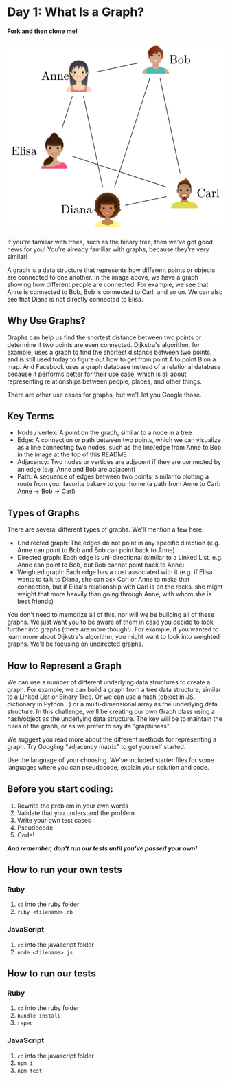 # Day 1: What Is a Graph?

**Fork and then clone me!**

![friends network](./friends.jpg)

If you're familiar with trees, such as the binary tree, then we've got good news for you! You're already familiar with graphs, because they're very similar!

A graph is a data structure that represents how different points or objects are connected to one another. In the image above, we have a graph showing how different people are connected. For example, we see that Anne is connected to Bob, Bob is connected to Carl, and so on. We can also see that Diana is not directly connected to Elisa.

## Why Use Graphs?

Graphs can help us find the shortest distance between two points or determine if two points are even connected. Dijkstra's algorithm, for example, uses a graph to find the shortest distance between two points, and is still used today to figure out how to get from point A to point B on a map. And Facebook uses a graph database instead of a relational database because it performs better for their use case, which is all about representing relationships between people, places, and other things.

There are other use cases for graphs, but we'll let you Google those.

## Key Terms

* Node / vertex: A point on the graph, similar to a node in a tree
* Edge: A connection or path between two points, which we can visualize as a line connecting two nodes, such as the line/edge from Anne to Bob in the image at the top of this README
* Adjacency: Two nodes or vertices are adjacent if they are connected by an edge (e.g. Anne and Bob are adjacent)
* Path: A sequence of edges between two points, similar to plotting a route from your favorite bakery to your home (a path from Anne to Carl: Anne -> Bob -> Carl)

## Types of Graphs

There are several different types of graphs. We'll mention a few here:

* Undirected graph: The edges do not point in any specific direction (e.g. Anne can point to Bob and Bob can point back to Anne)
* Directed graph: Each edge is uni-directional (similar to a Linked List, e.g. Anne can point to Bob, but Bob cannot point back to Anne)
* Weighted graph: Each edge has a cost associated with it (e.g. if Elisa wants to talk to Diana, she can ask Carl or Anne to make that connection, but if Elisa's relationship with Carl is on the rocks, she might weight that more heavily than going through Anne, with whom she is best friends)

You don't need to memorize all of this, nor will we be building all of these graphs. We just want you to be aware of them in case you decide to look further into graphs (there are more though!). For example, if you wanted to learn more about Dijkstra's algorithm, you might want to look into weighted graphs. We'll be focusing on undirected graphs.

## How to Represent a Graph

We can use a number of different underlying data structures to create a graph. For example, we can build a graph from a tree data structure, similar to a Linked List or Binary Tree. Or we can use a hash (object in JS, dictionary in Python...) or a multi-dimensional array as the underlying data structure. In this challenge, we'll be creating our own Graph class using a hash/object as the underlying data structure. The key will be to maintain the rules of the graph, or as we prefer to say its "graphiness".

We suggest you read more about the different methods for representing a graph. Try Googling "adjacency matrix" to get yourself started.

Use the language of your choosing. We've included starter files for some languages where you can pseudocode, explain your solution and code.

## Before you start coding:

1. Rewrite the problem in your own words
2. Validate that you understand the problem
3. Write your own test cases
4. Pseudocode
5. Code!

**_And remember, don't run our tests until you've passed your own!_**

## How to run your own tests

### Ruby

1. `cd` into the ruby folder
2. `ruby <filename>.rb`

### JavaScript

1. `cd` into the javascript folder
2. `node <filename>.js`

## How to run our tests

### Ruby

1. `cd` into the ruby folder
2. `bundle install`
3. `rspec`

### JavaScript

1. `cd` into the javascript folder
2. `npm i`
3. `npm test`
